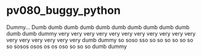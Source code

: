 # pv080_buggy_python
Dummy...
Dumb dumb dumb dumb dumb dumb dumb dumb dumb dumb dumb dumb dummy
very very very very very very very very very very very very very very very very very dumb dummy
so soso sso so so so so so so so sosos osos os os oso so so so dumb dummy
